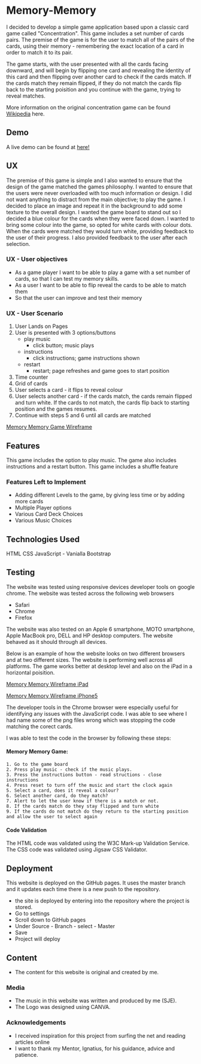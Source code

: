 # Memory-Memory

I decided to develop a simple game application based upon a classic card game called "Concentration". This game includes a set number of cards pairs. The premise of the game is for the user to match all of the pairs of the cards, using their memory - remembering the exact location of a card in order to match it to its pair. 

The game starts, with the user presented with all the cards facing downward, and will begin by flipping one card and revealing the identity of this card and then flipping over another card to check if the cards match. If the cards match they remain flipped, if they do not match the cards flip back to the starting poisition and you continue with the game, trying to reveal matches. 

More information on the original concentration game can be found [Wikipedia](https://en.wikipedia.org/wiki/Concentration_(card_game)) here. 

## Demo
A live demo can be found at [here!](https://sje-1.github.io/Memory-Memory/) 
 
## UX
 
The premise of this game is simple and I also wanted to ensure that the design of the game matched the games philosophy. I wanted to ensure that the users were never overloaded with too much information or design. I did not want anything to distract from the main objective; to play the game. I decided to place an image and repeat it in the background to add some texture to the overall design. I wanted the game board to stand out so I decided a blue colour for the cards when they were faced down. I wanted to bring some colour into the game, so opted for white cards with colour dots. When the cards were matched they would turn white, providing feedback to the user of their progress. I also provided feedback to the user after each selection. 

### UX - User objectives
- As a game player I want to be able to play a game with a set number of cards, so that I can test my memory skills.
- As a user I want to be able to flip reveal the cards to be able to match them 
- So that the user can improve and test their memory

### UX - User Scenario

1. User Lands on Pages
2. User is presented with 3 options/buttons 
    - play music
        - click button; music plays
    - instructions
        - click instructions; game instructions shown
    - restart 
        - restart; page refreshes and game goes to start position
3. Time counter 
4. Grid of cards 
5. User selects a card - it flips to reveal colour
6. User selects another card - if the cards match, the cards remain flipped and turn white. If the cards to not match, the cards flip back to starting position and the games resumes. 
7. Continue with steps 5 and 6 until all cards are matched 

[Memory Memory Game Wireframe](https://github.com/SJE-1/Memory-Memory/blob/0815b2e3e28d8b33e2e65b50f4716ff6fbb8c582/Wireframe/Memory%20Memory%20Game%20Wireframe.pdf)

## Features

This game includes the option to play music. 
The game also includes instructions and a restart button.
This game includes a shuffle feature 

### Features Left to Implement
- Adding different Levels to the game, by giving less time or by adding more cards
- Multiple Player options
- Various Card Deck Choices 
- Various Music Choices

## Technologies Used

HTML 
CSS 
JavaScript - Vanialla 
Bootstrap 

## Testing

The website was tested using responsive devices developer tools on google chrome. The website was tested across the following web browsers

- Safari
- Chrome
- Firefox

The website was also tested on an Apple 6 smartphone, MOTO smartphone, Apple MacBook pro, DELL and HP desktop computers. The website behaved as it should through all devices.

Below is an example of how the website looks on two different browsers and at two different sizes. The website is performing well across all platforms. The game works better at desktop level and also on the iPad in a horizontal poisition.

[Memory Memory Wireframe iPad](https://github.com/SJE-1/Memory-Memory/blob/0815b2e3e28d8b33e2e65b50f4716ff6fbb8c582/Wireframe/Memory%20Memory%20-%20iPad%20Example.png)

[Memory Memory Wireframe iPhone5](https://github.com/SJE-1/Memory-Memory/blob/0815b2e3e28d8b33e2e65b50f4716ff6fbb8c582/Wireframe/Memory%20Memory%20Game%20-%20iPhone%205%20.png)


The developer tools in the Chrome browser were especially useful for identifying any issues with the JavaScript code. I was able to see where I had name some of the png files wrong which was stopping the code matching the corect cards. 

I was able to test the code in the browser by following these steps: 

#### Memory Memory Game:
    1. Go to the game board
    2. Press play music - check if the music plays. 
    3. Press the instructions button - read structions - close instructions
    4. Press reset to turn off the music and start the clock again
    5. Select a card, does it reveal a colour? 
    6. Select another card, do they match? 
    7. Alert to let the user know if there is a match or not. 
    8. If the cards match do they stay flipped and turn white 
    9. If the cards do not match do they return to the starting position and allow the user to select again

#### Code Validation
The HTML code was validated using the W3C Mark-up Validation Service. 
The CSS code was validated using Jigsaw CSS Validator.

## Deployment
This website is deployed on the GitHub pages. It uses the master branch and it updates each time there is a new push to the repository. 

- the site is deployed by entering into the repository where the project is       stored. 
- Go to settings 
- Scroll down to GitHub pages 
- Under Source - Branch - select - Master
- Save
- Project will deploy 

## Content
-	The content for this website is original and created by me.

### Media
- The music in this website was written and produced by me (SJE). 
- The Logo was designed using CANVA. 

### Acknowledgements

- I received inspiration for this project from surfing the net and reading articles online
- I want to thank my Mentor, Ignatius, for his guidance, advice and patience. 
